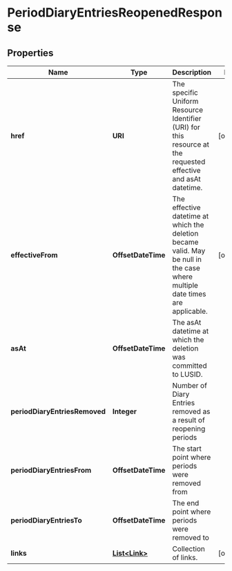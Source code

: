

# PeriodDiaryEntriesReopenedResponse


## Properties

Name | Type | Description | Notes
------------ | ------------- | ------------- | -------------
**href** | **URI** | The specific Uniform Resource Identifier (URI) for this resource at the requested effective and asAt datetime. |  [optional]
**effectiveFrom** | **OffsetDateTime** | The effective datetime at which the deletion became valid. May be null in the case where multiple date times are applicable. |  [optional]
**asAt** | **OffsetDateTime** | The asAt datetime at which the deletion was committed to LUSID. | 
**periodDiaryEntriesRemoved** | **Integer** | Number of Diary Entries removed as a result of reopening periods | 
**periodDiaryEntriesFrom** | **OffsetDateTime** | The start point where periods were removed from | 
**periodDiaryEntriesTo** | **OffsetDateTime** | The end point where periods were removed to | 
**links** | [**List&lt;Link&gt;**](Link.md) | Collection of links. |  [optional]



